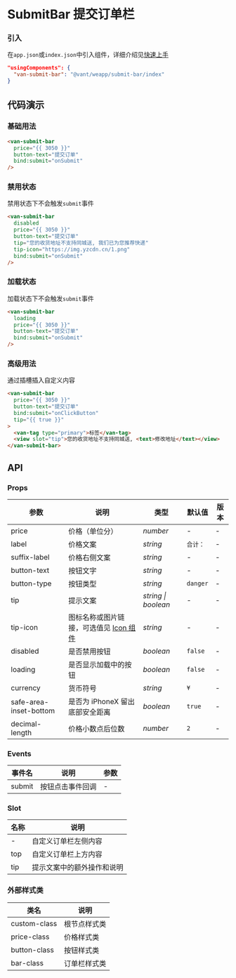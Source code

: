# SubmitBar 提交订单栏

### 引入

在`app.json`或`index.json`中引入组件，详细介绍见[快速上手](#/quickstart#yin-ru-zu-jian)

```json
"usingComponents": {
  "van-submit-bar": "@vant/weapp/submit-bar/index"
}
```

## 代码演示

### 基础用法

```html
<van-submit-bar
  price="{{ 3050 }}"
  button-text="提交订单"
  bind:submit="onSubmit"
/>
```

### 禁用状态

禁用状态下不会触发`submit`事件

```html
<van-submit-bar
  disabled
  price="{{ 3050 }}"
  button-text="提交订单"
  tip="您的收货地址不支持同城送, 我们已为您推荐快递"
  tip-icon="https://img.yzcdn.cn/1.png"
  bind:submit="onSubmit"
/>
```

### 加载状态

加载状态下不会触发`submit`事件

```html
<van-submit-bar
  loading
  price="{{ 3050 }}"
  button-text="提交订单"
  bind:submit="onSubmit"
/>
```

### 高级用法

通过插槽插入自定义内容

```html
<van-submit-bar
  price="{{ 3050 }}"
  button-text="提交订单"
  bind:submit="onClickButton"
  tip="{{ true }}"
>
  <van-tag type="primary">标签</van-tag>
  <view slot="tip">您的收货地址不支持同城送, <text>修改地址</text></view>
</van-submit-bar>
```

## API

### Props

| 参数 | 说明 | 类型 | 默认值 | 版本 |
| --- | --- | --- | --- | --- |
| price | 价格（单位分） | _number_ | - | - |
| label | 价格文案 | _string_ | `合计：` | - |
| suffix-label | 价格右侧文案 | _string_ | - | - |
| button-text | 按钮文字 | _string_ | - | - |
| button-type | 按钮类型 | _string_ | `danger` | - |
| tip | 提示文案 | _string \| boolean_ | - | - |
| tip-icon | 图标名称或图片链接，可选值见 [Icon 组件](#/icon) | _string_ | - | - |
| disabled | 是否禁用按钮 | _boolean_ | `false` | - |
| loading | 是否显示加载中的按钮 | _boolean_ | `false` | - |
| currency | 货币符号 | _string_ | `¥` | - |
| safe-area-inset-bottom | 是否为 iPhoneX 留出底部安全距离 | _boolean_ | `true` | - |
| decimal-length | 价格小数点后位数 | _number_ | `2` | - |

### Events

| 事件名 | 说明             | 参数 |
| ------ | ---------------- | ---- |
| submit | 按钮点击事件回调 | -    |

### Slot

| 名称 | 说明                       |
| ---- | -------------------------- |
| -    | 自定义订单栏左侧内容       |
| top  | 自定义订单栏上方内容       |
| tip  | 提示文案中的额外操作和说明 |

### 外部样式类

| 类名         | 说明         |
| ------------ | ------------ |
| custom-class | 根节点样式类 |
| price-class  | 价格样式类   |
| button-class | 按钮样式类   |
| bar-class    | 订单栏样式类 |
